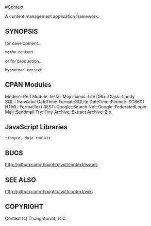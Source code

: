 
#Context

A content management application framework.

## SYNOPSIS

for development...

    morbo context

or for production...

    hypnotoad context

## CPAN Modules

Modern::Perl Module::Install Mojolicious::Lite DBIx::Class::Candy SQL::Translator 
DateTime::Format::SQLite DateTime::Format::ISO8601 HTML::FormatText
REST::Google::Search Net::Google::FederatedLogin Mail::Sendmail
Try::Tiny Archive::Extract Archive::Zip

## JavaScript Libraries 

    tinmyce, dojo toolkit

## BUGS

http://github.com/thoughtpivot/context/issues

## SEE ALSO

http://github.com/thoughtpivot/context/wiki

## COPYRIGHT

Context (c) Thoughtpivot, LLC.
